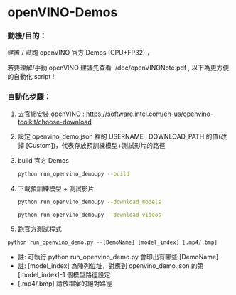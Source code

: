 # openVINO-Demos 

### 動機/目的：

建置 / 試跑 openVINO  官方 Demos (CPU+FP32) ，

若要理解/手動 openVINO 建議先查看 ./doc/openVINONote.pdf , 以下為更方便的自動化 script !!

### 自動化步驟：

1. 去官網安裝 openVINO : https://software.intel.com/en-us/openvino-toolkit/choose-download

2. 設定 openvino_demo.json 裡的 USERNAME , DOWNLOAD_PATH 的值(改掉 [Custom])，代表存放預訓練模型+測試影片的路徑

3. build 官方 Demos

   ```bash
   python run_openvino_demo.py --build
   ```

4. 下載預訓練模型 + 測試影片

   ```bash
   python run_openvino_demo.py --download_models
   ```

   ```bash
   python run_openvino_demo.py --download_videos 
   ```


5.  跑官方測試程式

```python
python run_openvino_demo.py --[DemoName] [model_index] [.mp4/.bmp]
```

- 註:  可執行 python run_openvino_demo.py 會印出有哪些 [DemoName]
- 註:  [model_index] 為陣列位址，對應到 openvino_demo.json 的第 [model_index]-1 個模型路徑設定
- [.mp4/.bmp]  請放檔案的絕對路徑



